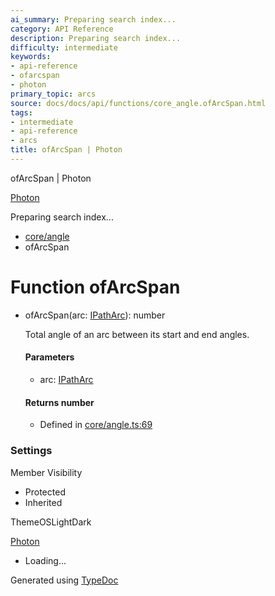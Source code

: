 ```yaml
---
ai_summary: Preparing search index...
category: API Reference
description: Preparing search index...
difficulty: intermediate
keywords:
- api-reference
- ofarcspan
- photon
primary_topic: arcs
source: docs/docs/api/functions/core_angle.ofArcSpan.html
tags:
- intermediate
- api-reference
- arcs
title: ofArcSpan | Photon
---
```

ofArcSpan | Photon

[Photon](../index.md)




Preparing search index...

* [core/angle](../modules/core_angle.md)
* ofArcSpan

# Function ofArcSpan

* ofArcSpan(arc: [IPathArc](../interfaces/core_schema.IPathArc.md)): number

  Total angle of an arc between its start and end angles.

  #### Parameters

  + arc: [IPathArc](../interfaces/core_schema.IPathArc.md)

  #### Returns number

  + Defined in [core/angle.ts:69](https://github.com/mwhite454/photon/blob/main/packages/photon/src/core/angle.ts#L69)

### Settings

Member Visibility

* Protected
* Inherited

ThemeOSLightDark

[Photon](../index.md)

* Loading...

Generated using [TypeDoc](https://typedoc.org/)
